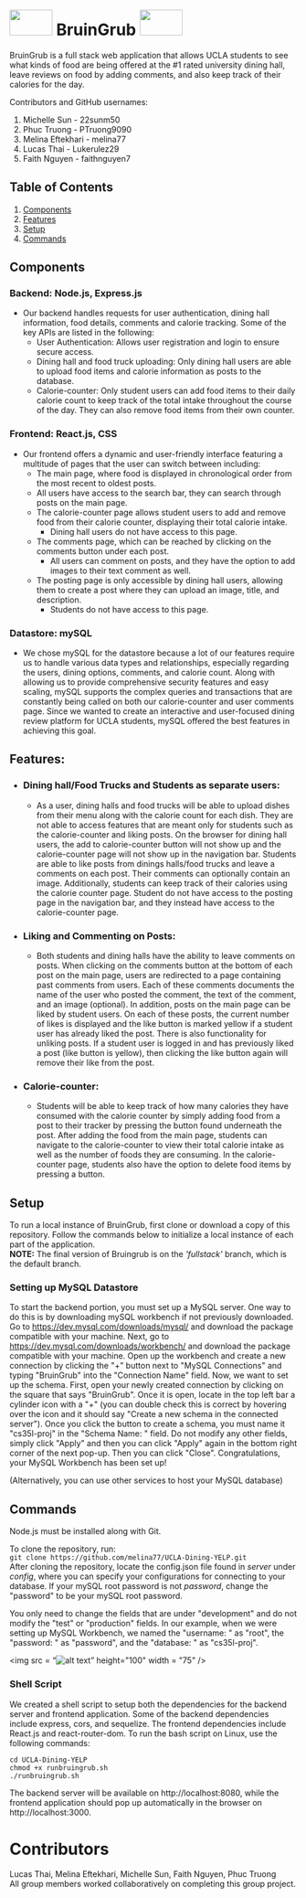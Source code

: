 #  <img src = "https://raw.githubusercontent.com/melina77/UCLA-Dining-YELP/fullstack/public/bruin-bear-transparent.png" height="45" width = "75"/> BruinGrub <img src = "https://raw.githubusercontent.com/melina77/UCLA-Dining-YELP/fullstack/public/bruin-bear-transparent.png" height="45" width = "75"/>
BruinGrub is a full stack web application that allows UCLA students to see what kinds of food are being offered at the #1 rated university dining hall, leave reviews on food by adding comments, and also keep track of their calories for the day.

Contributors and GitHub usernames:
1) Michelle Sun - 22sunm50
2) Phuc Truong - PTruong9090
3) Melina Eftekhari - melina77
4) Lucas Thai - Lukerulez29
5) Faith Nguyen - faithnguyen7

## Table of Contents
1. [Components](#components)
2. [Features](#features)
3. [Setup](#setup)
4. [Commands](#commands)  

## Components
### Backend: Node.js, Express.js
* Our backend handles requests for user authentication, dining hall information, food details, comments and calorie tracking. Some of the key APIs are listed in the following:
  * User Authentication: Allows user registration and login to ensure secure access.
  * Dining hall and food truck uploading: Only dining hall users are able to upload food items and calorie information as posts to the database.
  * Calorie-counter: Only student users can add food items to their daily calorie count to keep track of the total intake throughout the course of the day. They can also remove food items from their own counter.
    
### Frontend: React.js, CSS
* Our frontend offers a dynamic and user-friendly interface featuring a multitude of pages that the user can switch between including:
  * The main page, where food is displayed in chronological order from the most recent to oldest posts.
  * All users have access to the search bar, they can search through posts on the main page.
  * The calorie-counter page allows student users to add and remove food from their calorie counter, displaying their total calorie intake.
    * Dining hall users do not have access to this page.
  * The comments page, which can be reached by clicking on the comments button under each post.
    * All users can comment on posts, and they have the option to add images to their text comment as well.
  * The posting page is only accessible by dining hall users, allowing them to create a post where they can upload an image, title, and description.
    * Students do not have access to this page.
      
### Datastore: mySQL
* We chose mySQL for the datastore because a lot of our features require us to handle various data types and relationships, especially regarding the users, dining options, comments, and calorie count. Along with allowing us to provide comprehensive security features and easy scaling, mySQL supports the complex queries and transactions that are constantly being called on both our calorie-counter and user comments page. Since we wanted to create an interactive and user-focused dining review platform for UCLA students, mySQL offered the best features in achieving this goal.
## Features:
* ### Dining hall/Food Trucks and Students as separate users: 
  * As a user, dining halls and food trucks will be able to upload dishes from their menu along with the calorie count for each dish. They are not able to access features that are meant only for students such as the calorie-counter and liking posts. On the browser for dining hall users, the add to calorie-counter button will not show up and the calorie-counter page will not show up in the navigation bar. Students are able to like posts from dinings halls/food trucks and leave a comments on each post. Their comments can optionally contain an image. Additionally, students can keep track of their calories using the calorie counter page. Student do not have access to the posting page in the navigation bar, and they instead have access to the calorie-counter page.
* ### Liking and Commenting on Posts:
  * Both students and dining halls have the ability to leave comments on posts. When clicking on the comments button at the bottom of each post on the main page, users are redirected to a page containing past comments from users. Each of these comments documents the name of the user who posted the comment, the text of the comment, and an image (optional). In addition, posts on the main page can be liked by student users. On each of these posts, the current number of likes is displayed and the like button is marked yellow if a student user has already liked the post. There is also functionality for unliking posts. If a student user is logged in and has previously liked a post (like button is yellow), then clicking the like button again will remove their like from the post.
* ### Calorie-counter:
  * Students will be able to keep track of how many calories they have consumed with the calorie counter by simply adding food from a post to their tracker by pressing the button found underneath the post. After adding the food from the main page, students can navigate to the calorie-counter to view their total calorie intake as well as the number of foods they are consuming. In the calorie-counter page, students also have the option to delete food items by pressing a button.
## Setup
To run a local instance of BruinGrub, first clone or download a copy of this repository. Follow the commands below to initialize a local instance of each part of the application.  
**NOTE:** The final version of Bruingrub is on the *'fullstack'* branch, which is the default branch.
### Setting up MySQL Datastore  
To start the backend portion, you must set up a MySQL server. One way to do this is by downloading mySQL workbench if not previously downloaded. Go to 
https://dev.mysql.com/downloads/mysql/ and download the package compatible with your machine. Next, go to https://dev.mysql.com/downloads/workbench/ and download the package compatible with your machine. Open up the workbench and create a new connection by clicking the "+" button next to "MySQL Connections" and typing "BruinGrub" into the "Connection Name" field. Now, we want to set up the schema. First, open your newly created connection by clicking on the square that says "BruinGrub". Once it is open, locate in the top left bar a cylinder icon with a "+" (you can double check this is correct by hovering over the icon and it should say "Create a new schema in the connected server"). Once you click the button to create a schema, you must name it "cs35l-proj" in the "Schema Name: " field. Do not modify any other fields, simply click "Apply" and then you can click "Apply" again in the bottom right corner of the next pop-up. Then you can click "Close". Congratulations, your MySQL Workbench has been set up!

(Alternatively, you can use other services to host your MySQL database)


## Commands
Node.js must be installed along with Git.

To clone the repository, run:  
`git clone https://github.com/melina77/UCLA-Dining-YELP.git`  
After cloning the repository, locate the config.json file found in <i>server</i> under <i>config</i>, where you can specify your configurations for connecting to your database. If your mySQL root password is not <i>password</i>, change the "password" to be your mySQL root password.

You only need to change the fields that are under "development" and do not modify the "test" or "production" fields. In our example, when we were setting up MySQL Workbench, we named the "username: " as "root", the "password: " as "password", and the "database: " as "cs35l-proj".  

<img src = “![alt text](https://raw.githubusercontent.com/melina77/UCLA-Dining-YELP/fullstack/public/config-file.png)” height="100" width = "75" />


### Shell Script  
We created a shell script to setup both the dependencies for the backend server and frontend application. Some of the backend dependencies include express, cors, and sequelize. The frontend dependencies include React.js and react-router-dom. To run the bash script on Linux, use the following commands:  
```
cd UCLA-Dining-YELP
chmod +x runbruingrub.sh
./runbruingrub.sh
```
The backend server will be available on http://localhost:8080, while the frontend application should pop up automatically in the browser on http://localhost:3000.  
# Contributors
Lucas Thai, Melina Eftekhari, Michelle Sun, Faith Nguyen, Phuc Truong  
All group members worked collaboratively on completing this group project.
